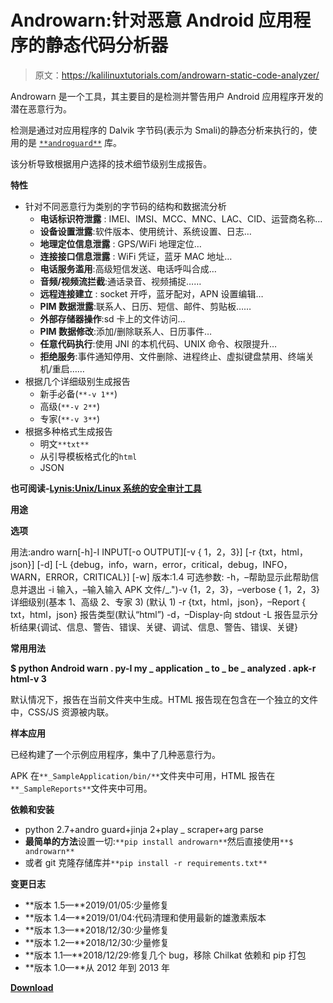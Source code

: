 # Androwarn:针对恶意 Android 应用程序的静态代码分析器

> 原文：<https://kalilinuxtutorials.com/androwarn-static-code-analyzer/>

Androwarn 是一个工具，其主要目的是检测并警告用户 Android 应用程序开发的潜在恶意行为。

检测是通过对应用程序的 Dalvik 字节码(表示为 Smali)的静态分析来执行的，使用的是 [`**androguard**`](https://github.com/androguard/androguard) 库。

该分析导致根据用户选择的技术细节级别生成报告。

**特性**

*   针对不同恶意行为类别的字节码的结构和数据流分析
    *   **电话标识符泄露** : IMEI、IMSI、MCC、MNC、LAC、CID、运营商名称…
    *   **设备设置泄露**:软件版本、使用统计、系统设置、日志…
    *   **地理定位信息泄露** : GPS/WiFi 地理定位…
    *   **连接接口信息泄露** : WiFi 凭证，蓝牙 MAC 地址…
    *   **电话服务滥用**:高级短信发送、电话呼叫合成…
    *   **音频/视频流拦截**:通话录音、视频捕捉……
    *   **远程连接建立** : socket 开呼，蓝牙配对，APN 设置编辑…
    *   **PIM 数据泄露**:联系人、日历、短信、邮件、剪贴板……
    *   **外部存储器操作**:sd 卡上的文件访问…
    *   **PIM 数据修改**:添加/删除联系人、日历事件…
    *   **任意代码执行**:使用 JNI 的本机代码、UNIX 命令、权限提升…
    *   **拒绝服务**:事件通知停用、文件删除、进程终止、虚拟键盘禁用、终端关机/重启……
*   根据几个详细级别生成报告
    *   新手必备(`**-v 1**`)
    *   高级(`**-v 2**`)
    *   专家(`**-v 3**`)
*   根据多种格式生成报告
    *   明文`**txt**`
    *   从引导模板格式化的`html`
    *   JSON

**也可阅读-[Lynis:Unix/Linux 系统的安全审计工具](https://kalilinuxtutorials.com/lynis-security-auditing-tool/)**

**用途**

**选项**

用法:andro warn[-h]-I INPUT[-o OUTPUT][-v { 1，2，3}] [-r {txt，html，json}]
[-d]
[-L {debug，info，warn，error，critical，debug，INFO，WARN，ERROR，CRITICAL}]
[-w]
版本:1.4
可选参数:
-h，–帮助显示此帮助信息并退出
-i 输入，–输入输入
APK 文件/_.")-v {1，2，3}，–verbose { 1，2，3}
详细级别(基本 1、高级 2、专家 3)
(默认 1)
-r {txt，html，json}，–Report { txt，html，json}
报告类型(默认“html”)
-d，–Display-向 stdout -L 报告显示分析结果{调试、信息、警告、错误、关键、调试、信息、警告、错误、关键}

**常用用法**

**$ python Android warn . py-I my _ application _ to _ be _ analyzed . apk-r html-v 3**

默认情况下，报告在当前文件夹中生成。HTML 报告现在包含在一个独立的文件中，CSS/JS 资源被内联。

**样本应用**

已经构建了一个示例应用程序，集中了几种恶意行为。

APK 在`**_SampleApplication/bin/**`文件夹中可用，HTML 报告在`**_SampleReports**`文件夹中可用。

**依赖和安装**

*   python 2.7+andro guard+jinja 2+play _ scraper+arg parse
*   **最简单的方法**设置一切:`**pip install androwarn**`然后直接使用`**$ androwarn**`
*   或者 git 克隆存储库并`**pip install -r requirements.txt**`

**变更日志**

*   **版本 1.5—**2019/01/05:少量修复
*   **版本 1.4—**2019/01/04:代码清理和使用最新的雄激素版本
*   **版本 1.3—**2018/12/30:少量修复
*   **版本 1.2—**2018/12/30:少量修复
*   **版本 1.1—**2018/12/29:修复几个 bug，移除 Chilkat 依赖和 pip 打包
*   **版本 1.0—**从 2012 年到 2013 年

[**Download**](https://github.com/maaaaz/androwarn)